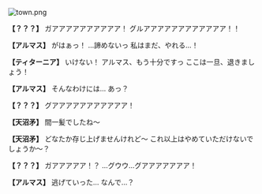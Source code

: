
![town.png](../images/backgrounds/town.png)

**【？？？】**
ガアアアアアアアアアア！
グルアアアアアアアアアアアア！！

**【アルマス】**
がはぁっ！
…諦めないっ
私はまだ、やれる…！

**【ティターニア】**
いけない！
アルマス、もう十分ですっ
ここは一旦、退きましょう！

**【アルマス】**
そんなわけには…
あっ？

**【？？？】**
グアアアアアアアアアアア！

**【天沼矛】**
間一髪でしたね～

**【天沼矛】**
どなたか存じ上げませんけれど～
これ以上はやめていただけないで
しょうか～？

**【？？？】**
ガアアアアア！？
…グウウ…グアアアアアアア！

**【アルマス】**
逃げていった…
なんで…？

